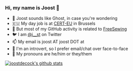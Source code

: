 ### Hi, my name is Joost 👋

- 👻 Joost sounds like Ghost, in case you're wondering
- 🇪🇺 My day job is at [CERT-EU](https://www.cert.europa.eu/) in Brussels
- 🧵 But most of my GitHub activity is related to [FreeSewing](https://freesewing.org/)
- 🐦 I am [@j__st](https://twitter.com/j__st) on Twitter
- 📫 My email is joost AT joost DOT at
- 🙊 I'm an introvert, so I prefer email/chat over face-to-face
- 🦈 My pronouns are he/him or they/them

[![joostdecock's github stats](https://github-readme-stats.vercel.app/api?username=joostdecock)](https://github.com/anuraghazra/github-readme-stats)
